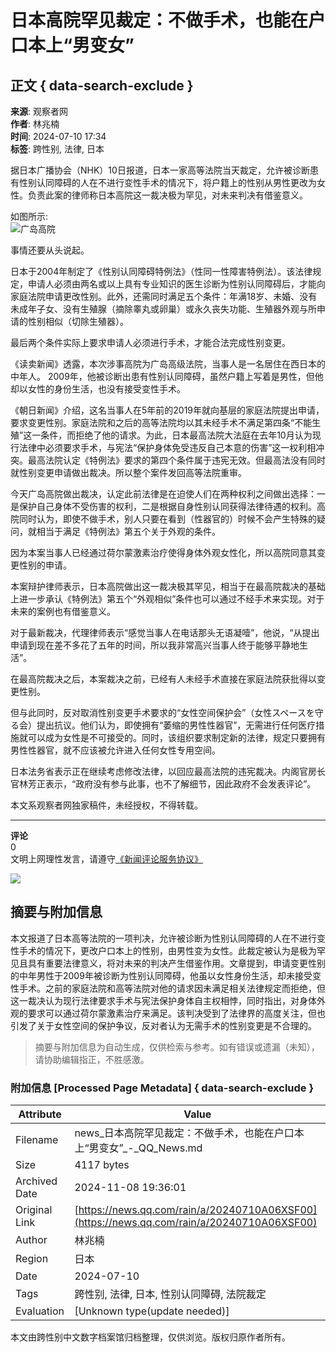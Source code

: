 # 日本高院罕见裁定：不做手术，也能在户口本上“男变女”

## 正文 { data-search-exclude }


**来源**: 观察者网  
**作者**: 林兆楠  
**时间**: 2024-07-10 17:34  
**标签**: 跨性别, 法律, 日本  

据日本广播协会（NHK）10日报道，日本一家高等法院当天裁定，允许被诊断患有性别认同障碍的人在不进行变性手术的情况下，将户籍上的性别从男性更改为女性。负责此案的律师称日本高院这一裁决极为罕见，对未来判决有借鉴意义。

如图所示:  
![广岛高院](https://inews.gtimg.com/newsapp_bt/0/1012205723968_6694/0)

事情还要从头说起。

日本于2004年制定了《性别认同障碍特例法》（性同一性障害特例法）。该法律规定，申请人必须由两名或以上具有专业知识的医生诊断为性别认同障碍后，才能向家庭法院申请更改性别。此外，还需同时满足五个条件：年满18岁、未婚、没有未成年子女、没有生殖腺（摘除睾丸或卵巢）或永久丧失功能、生殖器外观与所申请的性别相似（切除生殖器）。

最后两个条件实际上要求申请人必须进行手术，才能合法完成性别变更。

《读卖新闻》透露，本次涉事高院为广岛高级法院，当事人是一名居住在西日本的中年人。 2009年，他被诊断出患有性别认同障碍，虽然户籍上写着是男性，但他却以女性的身份生活，也没有接受变性手术。

《朝日新闻》介绍，这名当事人在5年前的2019年就向基层的家庭法院提出申请，要求变更性别。家庭法院和之后的高等法院均以其未经手术不满足第四条“不能生殖”这一条件，而拒绝了他的请求。为此，日本最高法院大法庭在去年10月认为现行法律中必须要求手术，与宪法“保护身体免受违反自己本意的伤害”这一权利相冲突。最高法院认定《特例法》要求的第四个条件属于违宪无效。但最高法没有同时就性别变更申请做出裁决。所以整个案件发回高等法院重审。

今天广岛高院做出裁决，认定此前法律是在迫使人们在两种权利之间做出选择：一是保护自己身体不受伤害的权利，二是根据自身性别认同获得法律待遇的权利。高院同时认为，即使不做手术，别人只要在看到（性器官的）时候不会产生特殊的疑问，就相当于满足《特例法》第五个关于外观的条件。

因为本案当事人已经通过荷尔蒙激素治疗使得身体外观女性化，所以高院同意其变更性别的申请。

本案辩护律师表示，日本高院做出这一裁决极其罕见，相当于在最高院裁决的基础上进一步承认《特例法》第五个“外观相似”条件也可以通过不经手术来实现。对于未来的案例也有借鉴意义。

对于最新裁决，代理律师表示“感觉当事人在电话那头无语凝噎”，他说，“从提出申请到现在差不多花了五年的时间，所以我非常高兴当事人终于能够平静地生活”。

在最高院裁决之后，本案裁决之前，已经有人未经手术直接在家庭法院获批得以变更性别。

但与此同时，反对取消性别变更手术要求的“女性空间保护会”（女性スペースを守る会）提出抗议。他们认为，即使拥有“萎缩的男性性器官”，无需进行任何医疗措施就可以成为女性是不可接受的。同时，该组织要求制定新的法律，规定只要拥有男性性器官，就不应该被允许进入任何女性专用空间。

日本法务省表示正在继续考虑修改法律，以回应最高法院的违宪裁决。内阁官房长官林芳正表示，“政府没有参与此事，也不了解细节，因此政府不会发表评论”。

本文系观察者网独家稿件，未经授权，不得转载。

---

**评论**  
0  
文明上网理性发言，请遵守[《新闻评论服务协议》](https://new.qq.com/static/coralinfo.htm)  
  
![](http://inews.gtimg.com/newsapp_ls/0/12597139796/0)  

## 摘要与附加信息

<!-- tcd_abstract -->
本文报道了日本高等法院的一项判决，允许被诊断为性别认同障碍的人在不进行变性手术的情况下，更改户口本上的性别，由男性变为女性。此裁定被认为是极为罕见且具有重要法律意义，将对未来的判决产生借鉴作用。文章提到，申请变更性别的中年男性于2009年被诊断为性别认同障碍，他虽以女性身份生活，却未接受变性手术。之前的家庭法院和高等法院对他的请求因未满足相关法律规定而拒绝，但这一裁决认为现行法律要求手术与宪法保护身体自主权相悖，同时指出，对身体外观的要求可以通过荷尔蒙激素治疗来满足。该判决受到了法律界的高度关注，但也引发了关于女性空间的保护争议，反对者认为无需手术的性别变更是不合理的。
<!-- tcd_abstract_end -->

> 摘要与附加信息为自动生成，仅供检索与参考。如有错误或遗漏（未知），请协助编辑指正，不胜感激。

### 附加信息 [Processed Page Metadata] { data-search-exclude }

| Attribute       | Value                                  |
|-----------------|----------------------------------------|
| Filename        | news_日本高院罕见裁定：不做手术，也能在户口本上“男变女”_-_QQ_News.md                             |
| Size            | 4117 bytes                           |
| Archived Date   | 2024-11-08 19:36:01                             |
| Original Link   | [https://news.qq.com/rain/a/20240710A06XSF00](https://news.qq.com/rain/a/20240710A06XSF00)                       |
| Author          | 林兆楠                               |
| Region          | 日本                               |
| Date            | 2024-07-10                                 |
| Tags            | 跨性别, 法律, 日本, 性别认同障碍, 法院裁定                                 |
| Evaluation            | [Unknown type(update needed)]                                 |
<!-- tcd_table_end -->

本文由跨性别中文数字档案馆归档整理，仅供浏览。版权归原作者所有。
